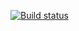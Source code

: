 [![Build status](https://ci.appveyor.com/api/projects/status/yt0p1furgfdn0h1a?svg=true)](https://ci.appveyor.com/project/stkw0/comm-lib)

